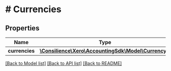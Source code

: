 # # Currencies

## Properties

Name | Type | Description | Notes
------------ | ------------- | ------------- | -------------
**currencies** | [**\Consilience\Xero\AccountingSdk\Model\Currency[]**](Currency.md) |  | [optional] 

[[Back to Model list]](../../README.md#documentation-for-models) [[Back to API list]](../../README.md#documentation-for-api-endpoints) [[Back to README]](../../README.md)



